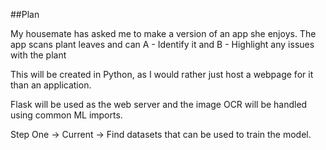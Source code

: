 ##Plan

My housemate has asked me to make a version of an app she enjoys.
The app scans plant leaves and can A - Identify it and B - Highlight any issues with the plant

This will be created in Python, as I would rather just host a webpage for it than an application.

Flask will be used as the web server and the image OCR will be handled using common ML imports.

Step One -> Current -> Find datasets that can be used to train the model.